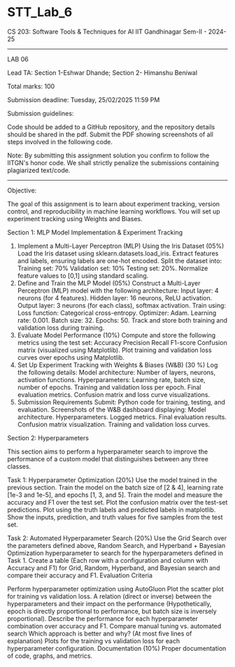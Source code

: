 # STT_Lab_6
CS 203: Software Tools & Techniques for AI
IIT Gandhinagar
Sem-II - 2024-25
_______________________________________________________________________
LAB 06

Lead TA: Section 1-Eshwar Dhande; Section 2- Himanshu Beniwal

Total marks: 100

Submission deadline: Tuesday, 25/02/2025 11:59 PM

Submission guidelines:

Code should be added to a GitHub repository, and the repository details should be shared in the pdf.
Submit the PDF showing screenshots of all steps involved in the following code.

Note: By submitting this assignment solution you confirm to follow the IITGN's honor code. We shall strictly penalize the submissions containing plagiarized text/code.
_______________________________________________________________________

Objective:

The goal of this assignment is to learn about experiment tracking, version control, and reproducibility in machine learning workflows. You will set up experiment tracking using Weights and Biases.

Section 1: MLP Model Implementation & Experiment Tracking
1. Implement a Multi-Layer Perceptron (MLP) Using the Iris Dataset (05%)
Load the Iris dataset using sklearn.datasets.load_iris.
Extract features and labels, ensuring labels are one-hot encoded.
Split the dataset into:
Training set: 70%
Validation set: 10%
Testing set: 20%.
Normalize feature values to [0,1] using standard scaling.
2. Define and Train the MLP Model (05%)
Construct a Multi-Layer Perceptron (MLP) model with the following architecture:
Input layer: 4 neurons (for 4 features).
Hidden layer: 16 neurons, ReLU activation.
Output layer: 3 neurons (for each class), softmax activation.
Train using:
Loss function: Categorical cross-entropy.
Optimizer: Adam.
Learning rate: 0.001.
Batch size: 32.
Epochs: 50.
Track and store both training and validation loss during training.
3. Evaluate Model Performance (10%)
Compute and store the following metrics using the test set:
Accuracy
Precision
Recall
F1-score
Confusion matrix (visualized using Matplotlib).
Plot training and validation loss curves over epochs using Matplotlib.
4. Set Up Experiment Tracking with Weights & Biases (W&B) (30 %)
Log the following details:
Model architecture: Number of layers, neurons, activation functions.
Hyperparameters: Learning rate, batch size, number of epochs.
Training and validation loss per epoch.
Final evaluation metrics.
Confusion matrix and loss curve visualizations.
5. Submission Requirements
Submit:
Python code for training, testing, and evaluation.
Screenshots of the W&B dashboard displaying:
Model architecture.
Hyperparameters.
Logged metrics.
Final evaluation results.
Confusion matrix visualization.
Training and validation loss curves.



Section 2: Hyperparameters

This section aims to perform a hyperparameter search to improve the performance of a custom model that distinguishes between any three classes.

Task 1: Hyperparameter Optimization (20%)
Use the model trained in the previous section.
Train the model on the batch size of [2 & 4], learning rate [1e-3 and 1e-5], and epochs [1, 3, and 5].
Train the model and measure the accuracy and F1 over the test set. Plot the confusion matrix over the test-set predictions.
Plot using the truth labels and predicted labels in matplotlib. 
Show the inputs, prediction, and truth values for five samples from the test set.

Task 2: Automated Hyperparameter Search (20%)
Use the Grid Search over the parameters defined above, Random Search, and Hyperband + Bayesian Optimization hyperparameter to search for the hyperparameters defined in Task 1.
Create a table (Each row with a configuration and column with Accuracy and F1) for Grid, Random, Hyperband, and Bayesian search and compare their accuracy and F1. 
Evaluation Criteria

Perform hyperparameter optimization using AutoGluon
Plot the scatter plot for training vs validation loss.
A relation (direct or inverse) between the hyperparameters and their impact on the performance (Hypothetically, epoch is directly proportional to performance, but batch size is inversely proportional).
Describe the performance for each hyperparameter combination over accuracy and F1. 
Compare manual tuning vs. automated search
Which approach is better and why? (At most five lines of explanation)
Plots for the training vs validation loss for each hyperparameter configuration.
Documentation (10%)
Proper documentation of code, graphs, and metrics.

